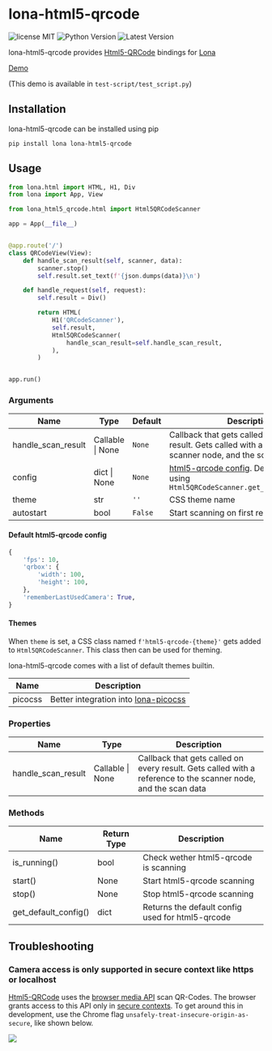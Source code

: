 # lona-html5-qrcode

![license MIT](https://img.shields.io/pypi/l/lona-html5-qrcode.svg)
![Python Version](https://img.shields.io/pypi/pyversions/lona-html5-qrcode.svg)
![Latest Version](https://img.shields.io/pypi/v/lona-html5-qrcode.svg)

lona-html5-qrcode provides [Html5-QRCode](https://www.npmjs.com/package/html5-qrcode) bindings for [Lona](https://lona-web.org)

[Demo](doc/screen-recording.gif)

(This demo is available in `test-script/test_script.py`)


## Installation

lona-html5-qrcode can be installed using pip

```
pip install lona lona-html5-qrcode
```


## Usage

```python
from lona.html import HTML, H1, Div
from lona import App, View

from lona_html5_qrcode.html import Html5QRCodeScanner

app = App(__file__)


@app.route('/')
class QRCodeView(View):
    def handle_scan_result(self, scanner, data):
        scanner.stop()
        self.result.set_text(f'{json.dumps(data)}\n')

    def handle_request(self, request):
        self.result = Div()

        return HTML(
            H1('QRCodeScanner'),
            self.result,
            Html5QRCodeScanner(
                handle_scan_result=self.handle_scan_result,
            ),
        )


app.run()

```


### Arguments

| Name | Type | Default | Description |
| - | - | - | - |
| handle_scan_result | Callable \| None | `None` | Callback that gets called on every scan result. Gets called with a reference to the scanner node, and the scan data |
| config | dict \| None | `None` | [html5-qrcode config](https://github.com/mebjas/html5-qrcode#extra-optional-configuration-in-start-method). Default is available using `Html5QRCodeScanner.get_default_config()` |
| theme | str | `''` | CSS theme name |
| autostart | bool | `False` | Start scanning on first render |


#### Default html5-qrcode config

```python
{
    'fps': 10,
    'qrbox': {
        'width': 100,
        'height': 100,
    },
    'rememberLastUsedCamera': True,
}
```


#### Themes

When `theme` is set, a CSS class named `f'html5-qrcode-{theme}'` gets added to `Html5QRCodeScanner`. This class then can be used for theming.

lona-html5-qrcode comes with a list of default themes builtin.

| Name | Description |
| - | - |
| picocss | Better integration into [lona-picocss](https://github.com/lona-web-org/lona-picocss) |


### Properties

| Name | Type | Description |
| - | - | - |
| handle_scan_result | Callable \| None | Callback that gets called on every result. Gets called with a reference to the scanner node, and the scan data |


### Methods

| Name | Return Type | Description |
| - | - | - |
| is_running() | bool | Check wether html5-qrcode is scanning |
| start() | None | Start html5-qrcode scanning |
| stop() | None | Stop html5-qrcode scanning |
| get_default_config() | dict | Returns the default config used for html5-qrcode |


## Troubleshooting

### Camera access is only supported in secure context like https or localhost

[Html5-QRCode](https://www.npmjs.com/package/html5-qrcode) uses the [browser media API](https://developer.mozilla.org/en-US/docs/Web/Media) scan QR-Codes. The browser grants access to this API only in [secure contexts](https://developer.mozilla.org/en-US/docs/Web/Security/Secure_Contexts). To get around this in development, use the Chrome flag `unsafely-treat-insecure-origin-as-secure`, like shown below.


![](doc/chrome-flags.png)